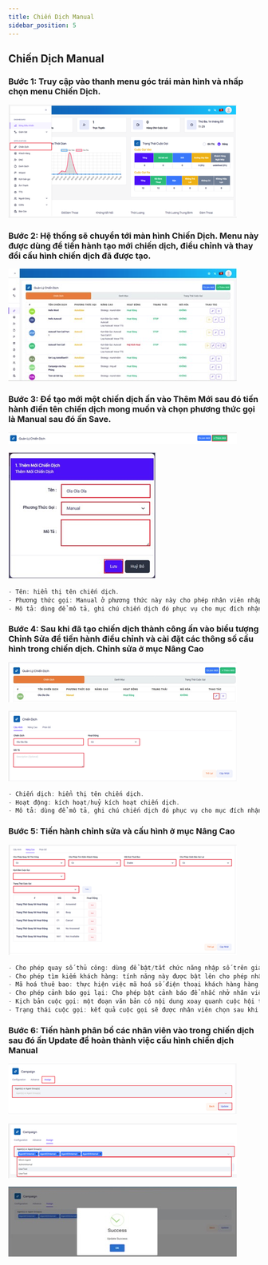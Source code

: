 ```yaml
---
title: Chiến Dịch Manual
sidebar_position: 5
---
```


## Chiến Dịch Manual

### Bước 1: Truy cập vào thanh menu góc trái màn hình và nhấp chọn menu Chiến Dịch.
![PITEL](./img/manual1.png)

### Bước 2: Hệ thống sẽ chuyển tới màn hình Chiến Dịch. Menu này được dùng để tiến hành tạo mới chiến dịch, điều chỉnh và thay đổi cấu hình chiến dịch đã được tạo.
![PITEL](./img/manual2.png)

### Bước 3: Để tạo mới một chiến dịch ấn vào Thêm Mới sau đó tiến hành điền tên chiến dịch mong muốn và chọn phương thức gọi là Manual sau đó ấn Save.
![PITEL](./img/manual3.png)

![PITEL](./img/manual4.png)

```jsx title="Giải thích thông số"
- Tên: hiển thị tên chiến dịch.
- Phương thức gọi: Manual ở phương thức này này cho phép nhân viên nhập số khách hàng trên giao diện Web để gọi ra hoặc tải dữ liệu khách hàng lên từ đó có thể chủ động ấn gọi vào những dữ liệu khách hàng mình mong muốn. 
- Mô tả: dùng để mô tả, ghi chú chiến dịch đó phục vụ cho mục đích nhận biết chiến dịch sử dụng.
```

### Bước 4: Sau khi đã tạo chiến dịch thành công ấn vào biểu tượng Chỉnh Sửa để tiến hành điều chỉnh và cài đặt các thông số cấu hình trong chiến dịch. Chỉnh sửa ở mục Nâng Cao

![PITEL](./img/manual5.png)

![PITEL](./img/manual6.png)

```jsx title="Giải thích thông số"
- Chiến dịch: hiển thị tên chiến dịch.
- Hoạt động: kích hoạt/huỷ kích hoạt chiến dịch.
- Mô tả: dùng để mô tả, ghi chú chiến dịch đó phục vụ cho mục đích nhận biết chiến dịch sử dụng.
```

### Bước 5: Tiến hành chỉnh sửa và cấu hình ở mục Nâng Cao
![PITEL](./img/manual7.png)

```jsx title="Giải thích thông số"
- Cho phép quay số thủ công: dùng để bật/tắt chức năng nhập số trên giao diện web để gọi ra.
- Cho phép tìm kiếm khách hàng: tính năng này được bật lên cho phép nhân viên có thể nhấn chọn khách hàng nào trong danh sách dữ liệu khách hàng tải lên mà không cần phải theo thứ tự.
- Mã hoá thuê bao: thực hiện việc mã hoá số điện thoại khách hàng hàng một chuỗi ký tự chữ kèm số trên giao diện Web của nhân viên.
- Cho phép cảnh báo gọi lại: Cho phép bật cảnh báo để nhắc nhở nhân viên gọi lại cho những khách hàng có quan tâm.
- Kịch bản cuộc gọi: một đoạn văn bản có nội dung xoay quanh cuộc hội thoại sẽ hiển thị lên khi nhân viên trong chiến dịch này kết nối đến khách hàng. Thông qua đó nhân viên sẽ dựa vào đây để diễn giải nhằm hoàn thành tốt nghiệp vụ. 
- Trạng thái cuộc gọi: kết quả cuộc gọi sẽ được nhân viên chọn sau khi cuộc gọi kết thúc để phù hợp với trạng thái của cuộc gọi đó.
```

### Bước 6: Tiến hành phân bổ các nhân viên vào trong chiến dịch sau đó ấn Update để hoàn thành việc cấu hình chiến dịch Manual


![PITEL](./img/manual8.png)

![PITEL](./img/manual9.png)

![PITEL](./img/manual10.png)

